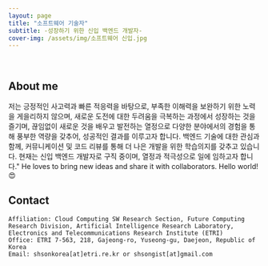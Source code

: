 ```yaml
---
layout: page
title: "소프트웨어 기술자"
subtitle: -성장하기 위한 신입 백엔드 개발자-
cover-img: /assets/img/소프트웨어 신입.jpg
---
```


<br/>

## About me

저는 긍정적인 사고력과 빠른 적응력을 바탕으로, 부족한 이해력을 보완하기 위한 노력을 게을리하지 않으며, 새로운 도전에 대한 두려움을 극복하는 과정에서 성장하는 것을 즐기며, 끊임없이 새로운 것을 배우고 발전하는 열정으로 다양한 분야에서의 경험을 통해 풍부한 역량을 갖추어, 성공적인 결과를 이루고자 합니다. 백엔드 기술에 대한 관심과 함께, 커뮤니케이션 및 코드 리뷰를 통해 더 나은 개발을 위한 학습의지를 갖추고 있습니다. 현재는 신입 백엔드 개발자로 구직 중이며, 열정과 적극성으로 일에 임하고자 합니다."
He loves to bring new ideas and share it with collaborators. Hello world! &#128525;

## Contact

```
Affiliation: Cloud Computing SW Research Section, Future Computing Research Division, Artificial Intelligence Research Laboratory, Electronics and Telecommunications Research Institute (ETRI)
Office: ETRI 7-563, 218, Gajeong-ro, Yuseong-gu, Daejeon, Republic of Korea
Email: shsonkorea[at]etri.re.kr or shsongist[at]gmail.com
```
